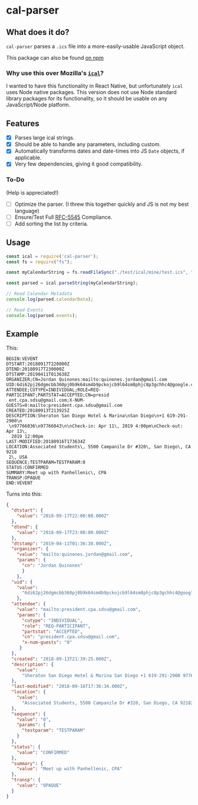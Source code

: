 # cal-parser

## What does it do?

`cal-parser` parses a `.ics` file into a more-easily-usable JavaScript object.

This package can also be found [on npm](https://www.npmjs.com/package/cal-parser)

### Why use this over Mozilla's [`ical`](https://github.com/mozilla-comm/ical.js/)?

I wanted to have this functionality in React Native, but unfortunately `ical` uses Node native packages. This version does not use Node standard library packages for its functionality, so it should be usable on any JavaScript/Node platform.

## Features
- [x] Parses large ical strings.
- [x] Should be able to handle any parameters, including custom.
- [x] Automatically transforms dates and date-times into JS `Date` objects, if applicable.
- [x] Very few dependencies, giving it good compatibility.

### To-Do

(Help is appreciated!)
- [ ] Optimize the parser. (I threw this together quickly and JS is not my best language)
- [ ] Ensure/Test Full [RFC-5545](https://tools.ietf.org/html/rfc5545) Compliance.
- [ ] Add sorting the list by criteria.

## Usage

````javascript
const ical = require('cal-parser');
const fs = require("fs");

const myCalendarString = fs.readFileSync("./test/ical/mine/test.ics", "utf-8");

const parsed = ical.parseString(myCalendarString);

// Read Calendar Metadata
console.log(parsed.calendarData);

// Read Events
console.log(parsed.events);

````

## Example

This:
````
BEGIN:VEVENT
DTSTART:20180917T220000Z
DTEND:20180917T230000Z
DTSTAMP:20190411T013638Z
ORGANIZER;CN=Jordan Quinones:mailto:quinones.jordan@gmail.com
UID:6di62pj26dgmcbb360pj0b9k64sm4b9pckojcb9l64sm8phjc8p3gchhc4@google.com
ATTENDEE;CUTYPE=INDIVIDUAL;ROLE=REQ-PARTICIPANT;PARTSTAT=ACCEPTED;CN=presid
 ent.cpa.sdsu@gmail.com;X-NUM-GUESTS=0:mailto:president.cpa.sdsu@gmail.com
CREATED:20180913T213925Z
DESCRIPTION:Sheraton San Diego Hotel & Marina\nSan Diego\n+1 619-291-2900\n
 \n97766036\n97766043\n\nCheck-in: Apr 11\, 2019 4:00pm\nCheck-out: Apr 13\,
  2019 12:00pm
LAST-MODIFIED:20180916T173634Z
LOCATION:Associated Students\, 5500 Campanile Dr #320\, San Diego\, CA 9218
 2\, USA
SEQUENCE;TESTPARAM=TESTPARAM:0
STATUS:CONFIRMED
SUMMARY:Meet up with Panhellenic\, CPA
TRANSP:OPAQUE
END:VEVENT
````
Turns into this:
````JSON
{
  "dtstart": {
    "value": "2018-09-17T22:00:00.000Z"
  },
  "dtend": {
    "value": "2018-09-17T23:00:00.000Z"
  },
  "dtstamp": "2019-04-11T01:36:38.000Z",
  "organizer": {
    "value": "mailto:quinones.jordan@gmail.com",
    "params": {
      "cn": "Jordan Quinones"
      }
    },
  "uid": {
    "value":
      "6di62pj26dgmcbb360pj0b9k64sm4b9pckojcb9l64sm8phjc8p3gchhc4@google.com"
    },
  "attendee": {
    "value": "mailto:president.cpa.sdsu@gmail.com",
    "params": {
      "cutype": "INDIVIDUAL",
      "role": "REQ-PARTICIPANT",
      "partstat": "ACCEPTED",
      "cn": "president.cpa.sdsu@gmail.com",
      "x-num-guests": "0"
     }
  },
  "created": "2018-09-13T21:39:25.000Z",
  "description": {
    "value":
      "Sheraton San Diego Hotel & Marina San Diego +1 619-291-2900 97766036 97766043 Check-in: Apr 11, 2019 4:00pm Check-out: Apr 13, 2019 12:00pm"
  },
  "last-modified": "2018-09-16T17:36:34.000Z",
  "location": {
    "value":
      "Associated Students, 5500 Campanile Dr #320, San Diego, CA 92182, USA"
  },
  "sequence": {
    "value": "0",
    "params": {
      "testparam": "TESTPARAM"
    }
  },
  "status": {
    "value": "CONFIRMED"
  },
  "summary": {
    "value": "Meet up with Panhellenic, CPA"
  },
  "transp": {
    "value": "OPAQUE"
  }
}
````
